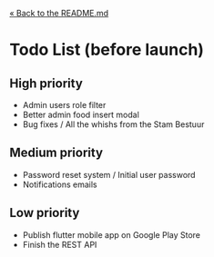 [&laquo; Back to the README.md](../README.md)

# Todo List (before launch)

## High priority
- Admin users role filter
- Better admin food insert modal
- Bug fixes / All the whishs from the Stam Bestuur

## Medium priority
- Password reset system / Initial user password
- Notifications emails

## Low priority
- Publish flutter mobile app on Google Play Store
- Finish the REST API
